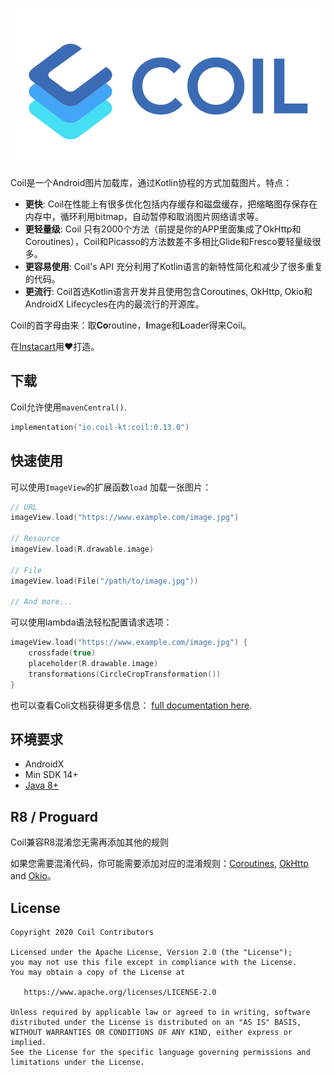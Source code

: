 ﻿![Coil](logo.svg)

Coil是一个Android图片加载库，通过Kotlin协程的方式加载图片。特点：

- **更快**: Coil在性能上有很多优化包括内存缓存和磁盘缓存，把缩略图存保存在内存中，循环利用bitmap，自动暂停和取消图片网络请求等。
- **更轻量级**: Coil 只有2000个方法（前提是你的APP里面集成了OkHttp和Coroutines），Coil和Picasso的方法数差不多相比Glide和Fresco要轻量级很多。
- **更容易使用**: Coil's API 充分利用了Kotlin语言的新特性简化和减少了很多重复的代码。
- **更流行**: Coil首选Kotlin语言开发并且使用包含Coroutines, OkHttp, Okio和AndroidX Lifecycles在内的最流行的开源库。

Coil的首字母由来：取**Co**routine，**I**mage和**L**oader得来Coil。

在[Instacart](https://www.instacart.com)用❤️打造。

## 下载

Coil允许使用`mavenCentral()`.

```kotlin
implementation("io.coil-kt:coil:0.13.0")
```

## 快速使用

可以使用`ImageView`的扩展函数`load` 加载一张图片：
```kotlin
// URL
imageView.load("https://www.example.com/image.jpg")

// Resource
imageView.load(R.drawable.image)

// File
imageView.load(File("/path/to/image.jpg"))

// And more...
```


可以使用lambda语法轻松配置请求选项：

```kotlin
imageView.load("https://www.example.com/image.jpg") {
    crossfade(true)
    placeholder(R.drawable.image)
    transformations(CircleCropTransformation())
}
```

也可以查看Coli文档获得更多信息： [full documentation here](https://coil-kt.github.io/coil/getting_started/).

## 环境要求

- AndroidX
- Min SDK 14+
- [Java 8+](https://coil-kt.github.io/coil/getting_started/#java-8)

## R8 / Proguard

Coil兼容R8混淆您无需再添加其他的规则 

如果您需要混淆代码，你可能需要添加对应的混淆规则：[Coroutines](https://github.com/Kotlin/kotlinx.coroutines/blob/master/kotlinx-coroutines-core/jvm/resources/META-INF/proguard/coroutines.pro), [OkHttp](https://github.com/square/okhttp/blob/master/okhttp/src/main/resources/META-INF/proguard/okhttp3.pro) and [Okio](https://github.com/square/okio/blob/master/okio/src/jvmMain/resources/META-INF/proguard/okio.pro)。

## License

    Copyright 2020 Coil Contributors

    Licensed under the Apache License, Version 2.0 (the "License");
    you may not use this file except in compliance with the License.
    You may obtain a copy of the License at

       https://www.apache.org/licenses/LICENSE-2.0

    Unless required by applicable law or agreed to in writing, software
    distributed under the License is distributed on an "AS IS" BASIS,
    WITHOUT WARRANTIES OR CONDITIONS OF ANY KIND, either express or implied.
    See the License for the specific language governing permissions and
    limitations under the License.

